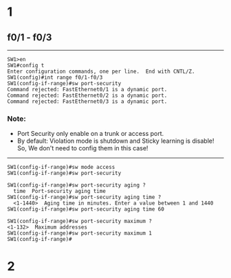 # 1
## f0/1 - f0/3
***
    SW1>en
    SW1#config t
    Enter configuration commands, one per line.  End with CNTL/Z.
    SW1(config)#int range f0/1-f0/3
    SW1(config-if-range)#sw port-security
    Command rejected: FastEthernet0/1 is a dynamic port.
    Command rejected: FastEthernet0/2 is a dynamic port.
    Command rejected: FastEthernet0/3 is a dynamic port.

### Note: 
- Port Security only enable on a trunk or access port.
- By default: Violation mode is shutdown and Sticky learning is disable! So, We don't need to config them in this case!
***
    SW1(config-if-range)#sw mode access
    SW1(config-if-range)#sw port-security

    SW1(config-if-range)#sw port-security aging ?
      time  Port-security aging time	
    SW1(config-if-range)#sw port-security aging time ?
      <1-1440>  Aging time in minutes. Enter a value between 1 and 1440
    SW1(config-if-range)#sw port-security aging time 60

    SW1(config-if-range)#sw port-security maximum ?
    <1-132>  Maximum addresses
    SW1(config-if-range)#sw port-security maximum 1
    SW1(config-if-range)#

# 2

